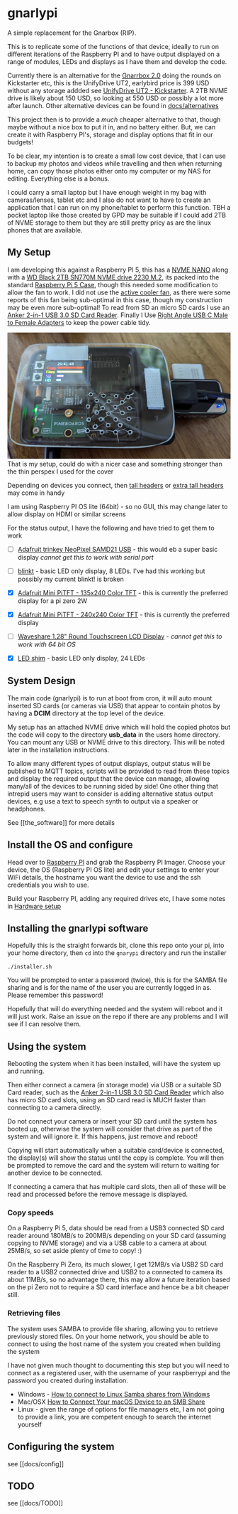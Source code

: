 # gnarlypi

A simple replacement for the Gnarbox (RIP). 

This is to replicate some of the functions of that device, ideally to run on different iterations of the Raspberry PI and to have output displayed on a range of modules, LEDs and displays as I have them and develop the code.

Currently there is an alternative for the [Gnarrbox 2.0](https://www.kickstarter.com/projects/gnarbox/gnarbox-20-ssd-rugged-backup-device-for-your-camer?ref=discovery&term=camera%20backup&total_hits=13&category_id=333) doing the rounds on Kickstarter etc, this is the UnifyDrive UT2, earlybird price is 399 USD without any storage addded see [UnifyDrive UT2 - Kickstarter](https://www.kickstarter.com/projects/1945743381/ut2-redefining-portable-storage-solutions). A 2TB NVME drive is likely about 150 USD, so looking at 550 USD or possibly a lot more after launch. Other alternative devices can be found in [docs/alternatives](./docs/alternatives.md)

This project then is to provide a _much_ cheaper alternative to that, though maybe without a nice box to put it in, and no battery either. But, we can create it with Raspberry PI's, storage and display options that fit in our budgets!

To be clear, my intention is to create a small low cost device, that I can use to backup my photos and videos while travelling and then when returning home, can copy those photos either onto my computer or my NAS for editing. Everything else is a bonus. 

I could carry a small laptop but I have enough weight in my bag with cameras/lenses, tablet etc and I also do not want to have to create an application that I can run on my phone/tablet to perform this function. TBH a pocket laptop like those created by GPD may be suitable if I could add 2TB of NVME storage to them but they are still pretty pricy as are the linux phones that are available.

## My Setup

I am developing this against a Raspberry PI 5, this has a [NVME NANO](https://thepihut.com/products/hatdrive-nano-for-raspberry-pi-5) along with a [WD Black 2TB SN770M   NVME drive 2230 M.2](https://www.amazon.co.uk/dp/B0CN17F7XC), its packed into the standard [Raspberry Pi 5 Case](https://thepihut.com/products/raspberry-pi-5-case), though this needed some modification to allow the fan to work. I did not use the [active cooler fan](https://thepihut.com/products/active-cooler-for-raspberry-pi-5), as there were some reports of this fan being sub-optimal in this case, though my construction may be even more sub-optimal! To read from SD an micro SD cards I use an [Anker 2-in-1 USB 3.0 SD Card Reader](https://www.amazon.co.uk/gp/product/B00LFIXC8I). 
Finally I Use [Right Angle USB C Male to Female Adapters](https://www.amazon.co.uk/dp/B0BLMSDYWD) to keep the power cable tidy.

![My PI 5 in the official case, mini_pitft display, pineboards NVME nano with 2TB WD NVME, with USB SD card reader and a camera cable connected](docs/mypi.jpg)
That is my setup, could do with a nicer case and something stronger than the thin perspex I used for the cover

Depending on devices you connect, then [tall headers](https://thepihut.com/products/40-pin-extra-tall-header-push-fit-version-no-shroud) or [extra tall headers](https://thepihut.com/products/stacking-header-for-pi-a-b-pi-2-pi-3-2x20-extra-tall-header) may come in handy

I am using Raspberry PI OS lite (64bit) - so no GUI, this may change later to allow display on HDMI or similar screens

For the status output, I have the following and have tried to get them to work

- [ ] [Adafruit trinkey NeoPixel SAMD21 USB](https://thepihut.com/products/adafruit-neo-trinkey-samd21-usb-key-with-4-neopixels) - this would eb a super basic display _cannot get this to work with serial port_
- [ ] [blinkt](https://thepihut.com/products/blinkt) - basic LED only display, 8 LEDs. I've had this working but possibly my current blinkt! is broken
- [x] [Adafruit Mini PiTFT - 135x240 Color TFT](https://thepihut.com/products/adafruit-mini-pitft-135x240-color-tft-add-on-for-raspberry-pi-ada4393) - this is currently the preferred display for a pi zero 2W
- [x] [Adafruit Mini PiTFT - 240x240 Color TFT](https://thepihut.com/products/adafruit-mini-pitft-1-3-240x240-tft-add-on-for-raspberry-pi) - this is currently the preferred display

- [ ] [Waveshare 1.28" Round Touchscreen LCD Display](https://thepihut.com/products/1-28-round-touchscreen-lcd-display-module) - _cannot get this to work with 64 bit OS_

- [x] [LED shim](https://thepihut.com/products/led-shim) - basic LED only display, 24 LEDs


## System Design

The main code (gnarlypi) is to run at boot from cron, it will auto mount inserted SD cards (or cameras via USB) that appear to contain photos by having a **DCIM** directory at the top level of the device. 

My setup has an attached NVME drive which will hold the copied photos but the code will copy to the directory **usb_data** in the users home directory. You can mount any USB or NVME drive to this directory. This will be noted later in the installation instructions.

To allow many different types of output displays, output status will be published to MQTT topics, scripts will be provided to read from these topics and display the required output that the device can manage, allowing many/all of the devices to be running sided by side!
One other thing that intrepid users may want to consider is adding alternative status output devices, e.g use a text to speech synth to output via a speaker or headphones.

See [[the_software]] for more details

## Install the OS and configure

Head over to [Raspberry PI](https://www.raspberrypi.com/software/) and grab the Raspberry PI Imager. Choose your device, the OS (Raspberry PI OS lite) and edit your settings to enter your WiFi details, the hostname you want the device to use and the ssh credentials you wish to use.

Build your Raspberry PI, adding any required drives etc, I have some notes in [Hardware setup](docs/hardware_setup.md)


## Installing the gnarlypi software 

Hopefully this is the straight forwards bit, clone this repo onto your pi, into your home directory, then `cd` into the `gnarypi` directory and run the installer

```
./installer.sh
```

You will be prompted to enter a password (twice), this is for the SAMBA file sharing and is for the name of the user you are currently logged in as. Please remember this password!

Hopefully that will do everything needed and the system will reboot and it will just work. Raise an issue on the repo if there are any problems and I will see if I can resolve them.

## Using the system

Rebooting the system when it has been installed, will have the system up and running. 

Then either connect a camera (in storage mode) via USB or a suitable SD Card reader, such as the [Anker 2-in-1 USB 3.0 SD Card Reader](https://www.amazon.co.uk/gp/product/B00LFIXC8I) which also has micro SD card slots, using an SD card read is MUCH faster than connecting to a camera directly.

Do not connect your camera or insert your SD card until the system has booted up, otherwise the system will consider that drive as part of the system and will ignore it. If this happens, just remove and reboot!

Copying will start automatically when a suitable card/device is connected, the display(s) will show the status until the copy is complete. You will then be prompted to remove the card and the system will return to waiting for another device to be connected.

If connecting a camera that has multiple card slots, then all of these will be read and processed before the remove message is displayed.

### Copy speeds

On a Raspberry Pi 5, data should be read from a USB3 connected SD card reader around 180MB/s to 200MB/s depending on your SD card (assuming copying to NVME storage) and via a USB cable to a camera at about 25MB/s, so set aside plenty of time to copy! :)

On the Raspberry Pi Zero, its much slower, I get 12MB/s via USB2 SD card reader to a USB2 connected drive and USB2 to a connected to camera its about 11MB/s, so no advantage there, this may allow a future iteration based on the pi Zero not to require a SD card interface and hence be a bit cheaper still.

### Retrieving files

The system uses SAMBA to provide file sharing, allowing you to retrieve previously stored files. On your home network, you should be able to connect to using the host name of the system you created when building the system

I have not given much thought to documenting this step but you will need to connect as a registered user, with the username of your raspberrypi and the password you created during installation.

- Windows - [How to connect to Linux Samba shares from Windows](https://www.supportyourtech.com/articles/how-to-connect-to-smb-share-windows-11-a-step-by-step-guide/)
- Mac/OSX [How to Connect Your macOS Device to an SMB Share](https://www.techrepublic.com/article/how-to-connect-your-macos-device-to-an-smb-share/)
- Linux - given the range of options for file managers etc, I am not going to provide a link, you are competent enough to search the internet yourself 

## Configuring the system

see [[docs/config]]

## TODO

see [[docs/TODO]]

